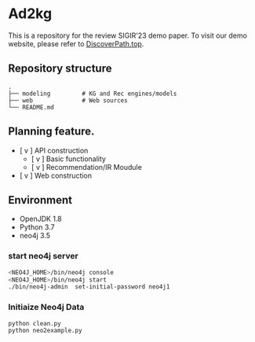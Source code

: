 # Ad2kg

This is a repository for the review SIGIR'23 demo paper. To visit our demo website, please refer to [DiscoverPath.top](http://www.discoverpath.top/).

## Repository structure

    .
    ├── modeling         # KG and Rec engines/models
    ├── web              # Web sources
    └── README.md

## Planning feature.

- [ v ] API construction
    - [ v ] Basic functionality
    - [ v ] Recommendation/IR Moudule
- [ v ] Web construction

## Environment
-  OpenJDK 1.8
-  Python 3.7
-  neo4j 3.5

### start neo4j server
```sh
<NEO4J_HOME>/bin/neo4j console
<NEO4J_HOME>/bin/neo4j start
./bin/neo4j-admin  set-initial-password neo4j1
```

### Initiaize Neo4j Data
```sh
python clean.py
python neo2example.py
```
